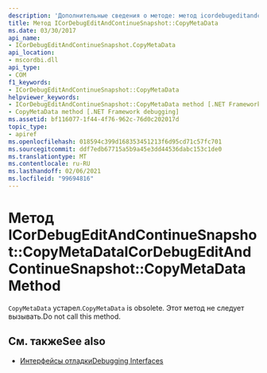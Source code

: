 ```yaml
---
description: 'Дополнительные сведения о методе: метод icordebugeditandcontinuesnapshot:: CopyMetaData'
title: Метод ICorDebugEditAndContinueSnapshot::CopyMetaData
ms.date: 03/30/2017
api_name:
- ICorDebugEditAndContinueSnapshot.CopyMetaData
api_location:
- mscordbi.dll
api_type:
- COM
f1_keywords:
- ICorDebugEditAndContinueSnapshot::CopyMetaData
helpviewer_keywords:
- ICorDebugEditAndContinueSnapshot::CopyMetaData method [.NET Framework debugging]
- CopyMetaData method [.NET Framework debugging]
ms.assetid: bf116077-1f44-4f76-962c-76d0c202017d
topic_type:
- apiref
ms.openlocfilehash: 018594c399d168353451213f6d95cd71c57fc701
ms.sourcegitcommit: ddf7edb67715a5b9a45e3dd44536dabc153c1de0
ms.translationtype: MT
ms.contentlocale: ru-RU
ms.lasthandoff: 02/06/2021
ms.locfileid: "99694816"
---
```

# <a name="icordebugeditandcontinuesnapshotcopymetadata-method"></a><span data-ttu-id="dbc38-103">Метод ICorDebugEditAndContinueSnapshot::CopyMetaData</span><span class="sxs-lookup"><span data-stu-id="dbc38-103">ICorDebugEditAndContinueSnapshot::CopyMetaData Method</span></span>

<span data-ttu-id="dbc38-104">`CopyMetaData` устарел.</span><span class="sxs-lookup"><span data-stu-id="dbc38-104">`CopyMetaData` is obsolete.</span></span> <span data-ttu-id="dbc38-105">Этот метод не следует вызывать.</span><span class="sxs-lookup"><span data-stu-id="dbc38-105">Do not call this method.</span></span>  
  
## <a name="see-also"></a><span data-ttu-id="dbc38-106">См. также</span><span class="sxs-lookup"><span data-stu-id="dbc38-106">See also</span></span>

- [<span data-ttu-id="dbc38-107">Интерфейсы отладки</span><span class="sxs-lookup"><span data-stu-id="dbc38-107">Debugging Interfaces</span></span>](debugging-interfaces.md)
